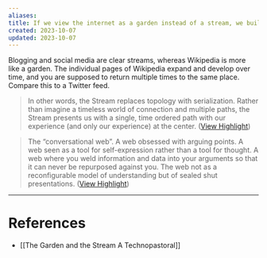 ```yaml
---
aliases: 
title: If we view the internet as a garden instead of a stream, we build and develop instead of argue and present
created: 2023-10-07
updated: 2023-10-07
---
```

Blogging and social media are clear streams, whereas Wikipedia is more like a garden. The individual pages of Wikipedia expand and develop over time, and you are supposed to return multiple times to the same place. Compare this to a Twitter feed.

> In other words, the Stream replaces topology with serialization. Rather than imagine a timeless world of connection and multiple paths, the Stream presents us with a single, time ordered path with our experience (and only our experience) at the center. ([View Highlight](https://read.readwise.io/read/01ha74yf2d2n9yd58e7j5hshxh))

> The “conversational web”. A web obsessed with arguing points. A web seen as a tool for self-expression rather than a tool for thought. A web where you weld information and data into your arguments so that it can never be repurposed against you. The web not as a reconfigurable model of understanding but of sealed shut presentations. ([View Highlight](https://read.readwise.io/read/01ha75f7msqqnkxy543ngyadmd))

---
# References
* [[The Garden and the Stream A Technopastoral]]